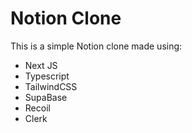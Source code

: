 # Notion Clone
This is a simple Notion clone made using:
- Next JS
- Typescript
- TailwindCSS
- SupaBase
- Recoil 
- Clerk
